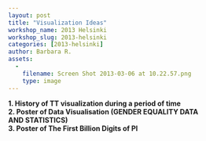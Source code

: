 ```yaml
---
layout: post
title: "Visualization Ideas"
workshop_name: 2013 Helsinki
workshop_slug: 2013-helsinki
categories: [2013-helsinki]
author: Barbara R. 
assets:
  -
    filename: Screen Shot 2013-03-06 at 10.22.57.png
    type: image
---
```

<b>1. History of TT visualization during a period of time</font></b>
<br /><b>2. Poster of Data Visualisation (GENDER EQUALITY DATA AND&nbsp;STATISTICS)</b><br />
<b>3. Poster of The First Billion Digits of PI</b>
